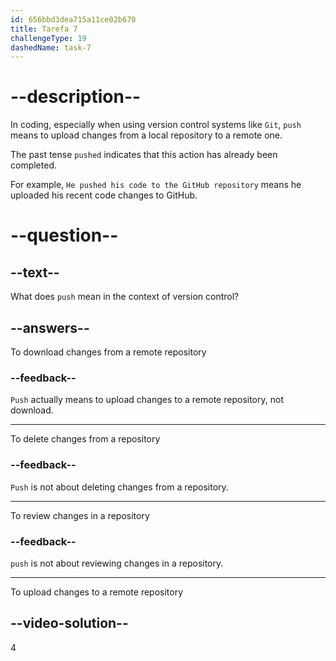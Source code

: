 ```yaml
---
id: 656bbd3dea715a11ce02b670
title: Tarefa 7
challengeType: 19
dashedName: task-7
---
```


# --description--

In coding, especially when using version control systems like `Git`, `push` means to upload changes from a local repository to a remote one.

The past tense `pushed` indicates that this action has already been completed.

For example, `He pushed his code to the GitHub repository` means he uploaded his recent code changes to GitHub.

# --question--

## --text--

What does `push` mean in the context of version control?

## --answers--

To download changes from a remote repository

### --feedback--

`Push` actually means to upload changes to a remote repository, not download.

---

To delete changes from a repository

### --feedback--

`Push` is not about deleting changes from a repository.

---

To review changes in a repository

### --feedback--

`push` is not about reviewing changes in a repository.

---

To upload changes to a remote repository

## --video-solution--

4
